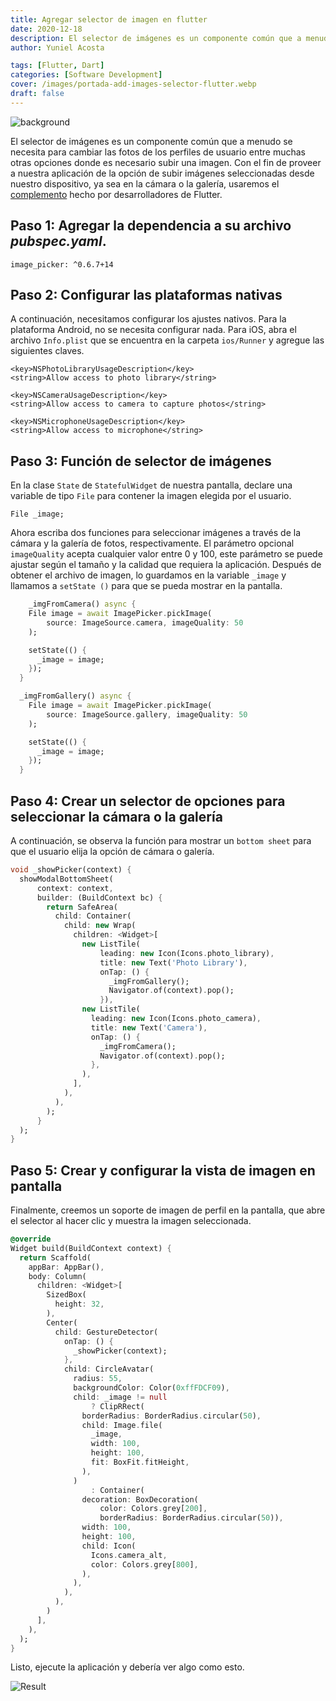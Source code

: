 ```yaml
---
title: Agregar selector de imagen en flutter
date: 2020-12-18
description: El selector de imágenes es un componente común que a menudo necesitamos para los perfiles de usuario y otras cosas. Cómo agregar un selector de imágenes para aletear para seleccionar imágenes de la galería o la cámara.
author: Yuniel Acosta

tags: [Flutter, Dart]
categories: [Software Development]
cover: /images/portada-add-images-selector-flutter.webp
draft: false
---
```


![background](/images/portada-add-images-selector-flutter.webp)

El selector de imágenes es un componente común que a menudo se necesita para cambiar las fotos de los perfiles de usuario entre muchas otras opciones donde es necesario subir una imagen. Con el fin de proveer a nuestra aplicación de la opción de subir imágenes seleccionadas desde nuestro dispositivo, ya sea en la cámara o la galería, usaremos el [complemento](https://pub.dev/packages/image_picker) hecho por desarrolladores de Flutter.

## **Paso 1**: Agregar la dependencia a su archivo **_pubspec.yaml_**.

    image_picker: ^0.6.7+14

## **Paso 2**: Configurar las plataformas nativas

A continuación, necesitamos configurar los ajustes nativos. Para la plataforma Android, no se necesita configurar nada. Para iOS, abra el archivo `Info.plist` que se encuentra en la carpeta `ios/Runner` y agregue las siguientes claves.

```text
<key>NSPhotoLibraryUsageDescription</key>
<string>Allow access to photo library</string>

<key>NSCameraUsageDescription</key>
<string>Allow access to camera to capture photos</string>

<key>NSMicrophoneUsageDescription</key>
<string>Allow access to microphone</string>
```

## **Paso 3**: Función de selector de imágenes

En la clase `State` de `StatefulWidget` de nuestra pantalla, declare una variable de tipo `File` para contener la imagen
elegida por el usuario.

    File _image;

Ahora escriba dos funciones para seleccionar imágenes a través de la cámara y la galería de fotos, respectivamente. El parámetro opcional `imageQuality` acepta cualquier valor entre 0 y 100, este parámetro se puede ajustar según el tamaño y la calidad que requiera la aplicación. Después de obtener el archivo de imagen, lo guardamos en la variable `_image` y llamamos a `setState ()` para que se pueda mostrar en la pantalla.

```dart
    _imgFromCamera() async {
    File image = await ImagePicker.pickImage(
        source: ImageSource.camera, imageQuality: 50
    );

    setState(() {
      _image = image;
    });
  }

  _imgFromGallery() async {
    File image = await ImagePicker.pickImage(
        source: ImageSource.gallery, imageQuality: 50
    );

    setState(() {
      _image = image;
    });
  }
```

## **Paso 4**: Crear un selector de opciones para seleccionar la cámara o la galería

A continuación, se observa la función para mostrar un `bottom sheet` para que el usuario elija la opción de cámara o galería.

```dart
void _showPicker(context) {
  showModalBottomSheet(
      context: context,
      builder: (BuildContext bc) {
        return SafeArea(
          child: Container(
            child: new Wrap(
              children: <Widget>[
                new ListTile(
                    leading: new Icon(Icons.photo_library),
                    title: new Text('Photo Library'),
                    onTap: () {
                      _imgFromGallery();
                      Navigator.of(context).pop();
                    }),
                new ListTile(
                  leading: new Icon(Icons.photo_camera),
                  title: new Text('Camera'),
                  onTap: () {
                    _imgFromCamera();
                    Navigator.of(context).pop();
                  },
                ),
              ],
            ),
          ),
        );
      }
  );
}
```

## **Paso 5**: Crear y configurar la vista de imagen en pantalla

Finalmente, creemos un soporte de imagen de perfil en la pantalla, que abre el selector al hacer clic y muestra la imagen seleccionada.

```dart
@override
Widget build(BuildContext context) {
  return Scaffold(
    appBar: AppBar(),
    body: Column(
      children: <Widget>[
        SizedBox(
          height: 32,
        ),
        Center(
          child: GestureDetector(
            onTap: () {
              _showPicker(context);
            },
            child: CircleAvatar(
              radius: 55,
              backgroundColor: Color(0xffFDCF09),
              child: _image != null
                  ? ClipRRect(
                borderRadius: BorderRadius.circular(50),
                child: Image.file(
                  _image,
                  width: 100,
                  height: 100,
                  fit: BoxFit.fitHeight,
                ),
              )
                  : Container(
                decoration: BoxDecoration(
                    color: Colors.grey[200],
                    borderRadius: BorderRadius.circular(50)),
                width: 100,
                height: 100,
                child: Icon(
                  Icons.camera_alt,
                  color: Colors.grey[800],
                ),
              ),
            ),
          ),
        )
      ],
    ),
  );
}

```

Listo, ejecute la aplicación y debería ver algo como esto.

![Result](/images/resultado.gif)
